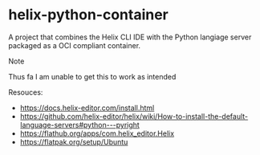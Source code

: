 # helix-python-container

A project that combines the Helix CLI IDE with the Python langiage server packaged as a OCI compliant container.

> [!NOTE]
> Thus fa I am unable to get this to work as intended

Resouces:

* https://docs.helix-editor.com/install.html
* https://github.com/helix-editor/helix/wiki/How-to-install-the-default-language-servers#python---pyright
* https://flathub.org/apps/com.helix_editor.Helix
* https://flatpak.org/setup/Ubuntu


